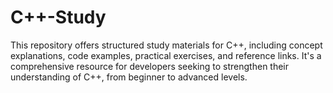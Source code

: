 # C++-Study
This repository offers structured study materials for C++, including concept explanations, code examples, practical exercises, and reference links. It's a comprehensive resource for developers seeking to strengthen their understanding of C++, from beginner to advanced levels.
